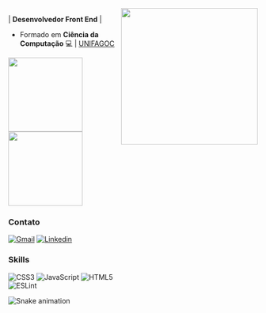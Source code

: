 <img align="right" width="276" src="https://media0.giphy.com/media/SXxI9NlwvYiY3bRsck/giphy.gif?cid=ecf05e47yiz97uakrpyqctmt33ozckgwgwqbrksxsolg5bpl&rid=giphy.gif&ct=g" />


| **Desenvolvedor Front End** |
- Formado em **Ciência da Computação** :computer: | [UNIFAGOC](https://unifagoc.edu.br/)

<div align="start">
  <a href="https://github.com/devssrenan">
    <img height="150em" src="https://github-readme-stats.vercel.app/api?username=devssrenan&count_private=true&include_all_commits=true&show_icons=true&theme=dracula&hide_border=false&show_owner=true"/>
    <img height="150em" src="https://github-readme-stats.vercel.app/api/top-langs/?username=devssrenan&theme=dracula&hide_border=false&&layout=compact"/>
  </a>
</div>


 ### Contato 

 [![Gmail](https://img.shields.io/badge/Gmail-D14836?style=for-the-badge&logo=gmail&logoColor=white)](https://mail.google.com/mail/?view=cm&fs=1&to=renandevs@gmail.com)  [![Linkedin](https://img.shields.io/badge/LinkedIn-0077B5?style=for-the-badge&logo=linkedin&logoColor=white)](https://www.linkedin.com/in/renan-d-paula-2186a6272/)
 
 ### Skills
 ![CSS3](https://img.shields.io/badge/css3-%231572B6.svg?style=for-the-badge&logo=css3&logoColor=white) 
 ![JavaScript](https://img.shields.io/badge/javascript-%23323330.svg?style=for-the-badge&logo=javascript&logoColor=%23F7DF1E) 
 ![HTML5](https://img.shields.io/badge/html5-%23E34F26.svg?style=for-the-badge&logo=html5&logoColor=white)  
 ![ESLint](https://img.shields.io/badge/ESLint-4B3263?style=for-the-badge&logo=eslint&logoColor=white) 
 

 <p align="center"> 
 
  ![Snake animation](https://github.com/danielbped/danielbped/blob/output/github-contribution-grid-snake.svg)
 </p>

